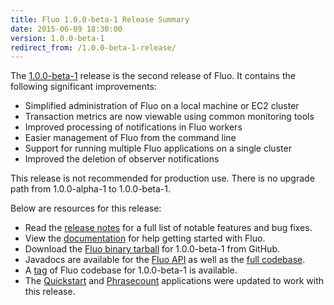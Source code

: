 ```yaml
---
title: Fluo 1.0.0-beta-1 Release Summary
date: 2015-06-09 18:30:00
version: 1.0.0-beta-1
redirect_from: /1.0.0-beta-1-release/
---
```


The [1.0.0-beta-1][release] release is the second release of Fluo.  It contains the following significant improvements:

 * Simplified administration of Fluo on a local machine or EC2 cluster
 * Transaction metrics are now viewable using common monitoring tools
 * Improved processing of notifications in Fluo workers
 * Easier management of Fluo from the command line
 * Support for running multiple Fluo applications on a single cluster
 * Improved the deletion of observer notifications

This release is not recommended for production use.  There is no upgrade path from 1.0.0-alpha-1 to 1.0.0-beta-1.

Below are resources for this release:

 * Read the [release notes][notes] for a full list of notable features and bug fixes.
 * View the [documentation] for help getting started with Fluo.
 * Download the [Fluo binary tarball][release] for 1.0.0-beta-1 from GitHub.
 * Javadocs are available for the [Fluo API][apidocs-api] as well as the [full codebase][apidocs-full].
 * A [tag] of Fluo codebase for 1.0.0-beta-1 is available.
 * The [Quickstart] and [Phrasecount] applications were updated to work with this release.

[release]: https://github.com/fluo-io/fluo/releases/tag/1.0.0-beta-1
[notes]: /release-notes/1.0.0-beta-1/
[apidocs-full]: /apidocs/1.0.0-beta-1/full
[apidocs-api]: /apidocs/1.0.0-beta-1/api
[documentation]: /docs/1.0.0-beta-1/
[tag]: https://github.com/fluo-io/fluo/tree/1.0.0-beta-1
[Quickstart]: https://github.com/fluo-io/fluo-quickstart
[Phrasecount]: https://github.com/fluo-io/phrasecount

